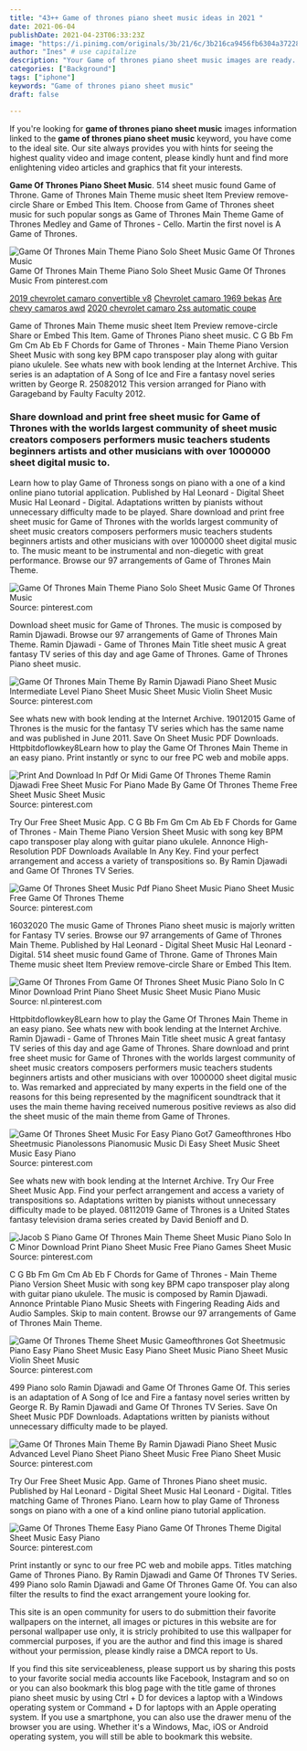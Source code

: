 ```yaml
---
title: "43++ Game of thrones piano sheet music ideas in 2021 "
date: 2021-06-04
publishDate: 2021-04-23T06:33:23Z
image: "https://i.pinimg.com/originals/3b/21/6c/3b216ca9456fb6304a37228e7e5ad2eb.png"
author: "Ines" # use capitalize
description: "Your Game of thrones piano sheet music images are ready. Game of thrones piano sheet music are a topic that is being searched for and liked by netizens now. You can Find and Download the Game of thrones piano sheet music files here. Download all royalty-free photos and vectors."
categories: ["Background"]
tags: ["iphone"]
keywords: "Game of thrones piano sheet music"
draft: false

---
```


If you're looking for **game of thrones piano sheet music** images information linked to the **game of thrones piano sheet music** keyword, you have come to the ideal  site.  Our site always  provides you with  hints  for seeing  the highest  quality video and image  content, please kindly hunt and find more enlightening video articles and graphics  that fit your interests.

**Game Of Thrones Piano Sheet Music**. 514 sheet music found Game of Throne. Game of Thrones Main Theme music sheet Item Preview remove-circle Share or Embed This Item. Choose from Game of Thrones sheet music for such popular songs as Game of Thrones Main Theme Game of Thrones Medley and Game of Thrones - Cello. Martin the first novel is A Game of Thrones.

![Game Of Thrones Main Theme Piano Solo Sheet Music Game Of Thrones Music](https://i.pinimg.com/originals/ed/6e/38/ed6e388fa00aca89975f16f78dec13af.png "Game Of Thrones Main Theme Piano Solo Sheet Music Game Of Thrones Music")
Game Of Thrones Main Theme Piano Solo Sheet Music Game Of Thrones Music From pinterest.com

[2019 chevrolet camaro convertible v8](/2019-chevrolet-camaro-convertible-v8/)
[Chevrolet camaro 1969 bekas](/chevrolet-camaro-1969-bekas/)
[Are chevy camaros awd](/are-chevy-camaros-awd/)
[2020 chevrolet camaro 2ss automatic coupe](/2020-chevrolet-camaro-2ss-automatic-coupe/)

Game of Thrones Main Theme music sheet Item Preview remove-circle Share or Embed This Item. Game of Thrones Piano sheet music. C G Bb Fm Gm Cm Ab Eb F Chords for Game of Thrones - Main Theme Piano Version Sheet Music with song key BPM capo transposer play along with guitar piano ukulele. See whats new with book lending at the Internet Archive. This series is an adaptation of A Song of Ice and Fire a fantasy novel series written by George R. 25082012 This version arranged for Piano with Garageband by Faulty Faculty 2012.

### Share download and print free sheet music for Game of Thrones with the worlds largest community of sheet music creators composers performers music teachers students beginners artists and other musicians with over 1000000 sheet digital music to.

Learn how to play Game of Throness songs on piano with a one of a kind online piano tutorial application. Published by Hal Leonard - Digital Sheet Music Hal Leonard - Digital. Adaptations written by pianists without unnecessary difficulty made to be played. Share download and print free sheet music for Game of Thrones with the worlds largest community of sheet music creators composers performers music teachers students beginners artists and other musicians with over 1000000 sheet digital music to. The music meant to be instrumental and non-diegetic with great performance. Browse our 97 arrangements of Game of Thrones Main Theme.


![Game Of Thrones Main Theme Piano Solo Sheet Music Game Of Thrones Music](https://i.pinimg.com/originals/ed/6e/38/ed6e388fa00aca89975f16f78dec13af.png "Game Of Thrones Main Theme Piano Solo Sheet Music Game Of Thrones Music")
Source: pinterest.com

Download sheet music for Game of Thrones. The music is composed by Ramin Djawadi. Browse our 97 arrangements of Game of Thrones Main Theme. Ramin Djawadi - Game of Thrones Main Title sheet music A great fantasy TV series of this day and age Game of Thrones. Game of Thrones Piano sheet music.

![Game Of Thrones Main Theme By Ramin Djawadi Piano Sheet Music Intermediate Level Piano Sheet Music Sheet Music Violin Sheet Music](https://i.pinimg.com/originals/b4/3f/e5/b43fe55d59f530cf598987b97c6c8a15.jpg "Game Of Thrones Main Theme By Ramin Djawadi Piano Sheet Music Intermediate Level Piano Sheet Music Sheet Music Violin Sheet Music")
Source: pinterest.com

See whats new with book lending at the Internet Archive. 19012015 Game of Thrones is the music for the fantasy TV series which has the same name and was published in June 2011. Save On Sheet Music PDF Downloads. Httpbitdoflowkey8Learn how to play the Game Of Thrones Main Theme in an easy piano. Print instantly or sync to our free PC web and mobile apps.

![Print And Download In Pdf Or Midi Game Of Thrones Theme Ramin Djawadi Free Sheet Music For Piano Made By Game Of Thrones Theme Free Sheet Music Sheet Music](https://i.pinimg.com/originals/ff/24/eb/ff24ebe84e6b10e787d091427679e388.png "Print And Download In Pdf Or Midi Game Of Thrones Theme Ramin Djawadi Free Sheet Music For Piano Made By Game Of Thrones Theme Free Sheet Music Sheet Music")
Source: pinterest.com

Try Our Free Sheet Music App. C G Bb Fm Gm Cm Ab Eb F Chords for Game of Thrones - Main Theme Piano Version Sheet Music with song key BPM capo transposer play along with guitar piano ukulele. Annonce High-Resolution PDF Downloads Available In Any Key. Find your perfect arrangement and access a variety of transpositions so. By Ramin Djawadi and Game Of Thrones TV Series.

![Game Of Thrones Sheet Music Pdf Piano Sheet Music Piano Sheet Music Free Game Of Thrones Theme](https://i.pinimg.com/736x/dc/d9/61/dcd96196a19ed971f657bca6ac1f21b2.jpg "Game Of Thrones Sheet Music Pdf Piano Sheet Music Piano Sheet Music Free Game Of Thrones Theme")
Source: pinterest.com

16032020 The music Game of Thrones Piano sheet music is majorly written for Fantasy TV series. Browse our 97 arrangements of Game of Thrones Main Theme. Published by Hal Leonard - Digital Sheet Music Hal Leonard - Digital. 514 sheet music found Game of Throne. Game of Thrones Main Theme music sheet Item Preview remove-circle Share or Embed This Item.

![Game Of Thrones From Game Of Thrones Sheet Music Piano Solo In C Minor Download Print Piano Sheet Music Sheet Music Piano Music](https://i.pinimg.com/originals/5e/a3/c6/5ea3c6e3c527d5cdea019144b1a5612f.gif "Game Of Thrones From Game Of Thrones Sheet Music Piano Solo In C Minor Download Print Piano Sheet Music Sheet Music Piano Music")
Source: nl.pinterest.com

Httpbitdoflowkey8Learn how to play the Game Of Thrones Main Theme in an easy piano. See whats new with book lending at the Internet Archive. Ramin Djawadi - Game of Thrones Main Title sheet music A great fantasy TV series of this day and age Game of Thrones. Share download and print free sheet music for Game of Thrones with the worlds largest community of sheet music creators composers performers music teachers students beginners artists and other musicians with over 1000000 sheet digital music to. Was remarked and appreciated by many experts in the field one of the reasons for this being represented by the magnificent soundtrack that it uses the main theme having received numerous positive reviews as also did the sheet music of the main theme from Game of Thrones.

![Game Of Thrones Sheet Music For Easy Piano Got7 Gameofthrones Hbo Sheetmusic Pianolessons Pianomusic Music Di Easy Sheet Music Sheet Music Easy Piano](https://i.pinimg.com/originals/e1/51/01/e151010b67cf949f2bb542a1829a7001.png "Game Of Thrones Sheet Music For Easy Piano Got7 Gameofthrones Hbo Sheetmusic Pianolessons Pianomusic Music Di Easy Sheet Music Sheet Music Easy Piano")
Source: pinterest.com

See whats new with book lending at the Internet Archive. Try Our Free Sheet Music App. Find your perfect arrangement and access a variety of transpositions so. Adaptations written by pianists without unnecessary difficulty made to be played. 08112019 Game of Thrones is a United States fantasy television drama series created by David Benioff and D.

![Jacob S Piano Game Of Thrones Main Theme Sheet Music Piano Solo In C Minor Download Print Piano Sheet Music Free Piano Games Sheet Music](https://i.pinimg.com/originals/17/47/14/17471437d73bc23793342c597aa90f52.gif "Jacob S Piano Game Of Thrones Main Theme Sheet Music Piano Solo In C Minor Download Print Piano Sheet Music Free Piano Games Sheet Music")
Source: pinterest.com

C G Bb Fm Gm Cm Ab Eb F Chords for Game of Thrones - Main Theme Piano Version Sheet Music with song key BPM capo transposer play along with guitar piano ukulele. The music is composed by Ramin Djawadi. Annonce Printable Piano Music Sheets with Fingering Reading Aids and Audio Samples. Skip to main content. Browse our 97 arrangements of Game of Thrones Main Theme.

![Game Of Thrones Theme Sheet Music Gameofthrones Got Sheetmusic Piano Easy Piano Sheet Music Easy Piano Sheet Music Piano Sheet Music Violin Sheet Music](https://i.pinimg.com/originals/9c/25/82/9c25826a6ed08ca17c07f76d6e40184f.png "Game Of Thrones Theme Sheet Music Gameofthrones Got Sheetmusic Piano Easy Piano Sheet Music Easy Piano Sheet Music Piano Sheet Music Violin Sheet Music")
Source: pinterest.com

499 Piano solo Ramin Djawadi and Game Of Thrones Game Of. This series is an adaptation of A Song of Ice and Fire a fantasy novel series written by George R. By Ramin Djawadi and Game Of Thrones TV Series. Save On Sheet Music PDF Downloads. Adaptations written by pianists without unnecessary difficulty made to be played.

![Game Of Thrones Main Theme By Ramin Djawadi Piano Sheet Music Advanced Level Piano Sheet Piano Sheet Music Free Piano Sheet Music](https://i.pinimg.com/originals/75/59/29/7559297fb732f76dcb890d5ce5e533cc.jpg "Game Of Thrones Main Theme By Ramin Djawadi Piano Sheet Music Advanced Level Piano Sheet Piano Sheet Music Free Piano Sheet Music")
Source: pinterest.com

Try Our Free Sheet Music App. Game of Thrones Piano sheet music. Published by Hal Leonard - Digital Sheet Music Hal Leonard - Digital. Titles matching Game of Thrones Piano. Learn how to play Game of Throness songs on piano with a one of a kind online piano tutorial application.

![Game Of Thrones Theme Easy Piano Game Of Thrones Theme Digital Sheet Music Easy Piano](https://i.pinimg.com/originals/3b/21/6c/3b216ca9456fb6304a37228e7e5ad2eb.png "Game Of Thrones Theme Easy Piano Game Of Thrones Theme Digital Sheet Music Easy Piano")
Source: pinterest.com

Print instantly or sync to our free PC web and mobile apps. Titles matching Game of Thrones Piano. By Ramin Djawadi and Game Of Thrones TV Series. 499 Piano solo Ramin Djawadi and Game Of Thrones Game Of. You can also filter the results to find the exact arrangement youre looking for.

This site is an open community for users to do submittion their favorite wallpapers on the internet, all images or pictures in this website are for personal wallpaper use only, it is stricly prohibited to use this wallpaper for commercial purposes, if you are the author and find this image is shared without your permission, please kindly raise a DMCA report to Us.

If you find this site serviceableness, please support us by sharing this posts to your favorite social media accounts like Facebook, Instagram and so on or you can also bookmark this blog page with the title game of thrones piano sheet music by using Ctrl + D for devices a laptop with a Windows operating system or Command + D for laptops with an Apple operating system. If you use a smartphone, you can also use the drawer menu of the browser you are using. Whether it's a Windows, Mac, iOS or Android operating system, you will still be able to bookmark this website.
